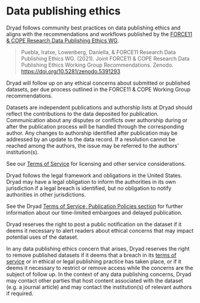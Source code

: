 <h1>Data publishing ethics</h1>

<p>
  Dryad follows community best practices on data publishing ethics and aligns
  with the recommendations and workflows published by the
  <a href="https://zenodo.org/record/5391293" target="_blank">FORCE11 & COPE Research Data Publishing Ethics WG</a>.
</p>

<blockquote>
  Puebla, Iratxe, Lowenberg, Daniella, & FORCE11 Research Data Publishing Ethics WG. (2021).
  Joint FORCE11 & COPE Research Data Publishing Ethics Working Group Recommendations.
  Zenodo. <a href="https://doi.org/10.5281/zenodo.5391293" target="_blank">https://doi.org/10.5281/zenodo.5391293</a>
</blockquote>

<p>
  Dryad will follow up on any ethical concerns about submitted or published
  datasets, per due process outlined in the FORCE11 & COPE Working Group recommendations.
</p>

<p>
  Datasets are independent publications and authorship lists at Dryad should
  reflect the contributions to the data deposited for publication. Communication about any disputes
  or conflicts over authorship during or after the publication process will be handled through the
  corresponding author. Any changes to authorship identified after publication may be addressed by
  an update to the data record. If a resolution cannot be reached among the authors, the issue may
  be referred to the authors’ institution(s).
</p>

<p>
  See our <a href="/stash/terms">Terms of Service</a> for licensing and other service considerations.
</p>

<p>
  Dryad follows the legal framework and obligations in the United States. Dryad may have a legal 
  obligation to inform the authorities in its own jurisdiction if a legal breach is identified, but no obligation to 
  notify authorities in other jurisdictions.
</p>

<p>
  See the Dryad <a href="/stash/terms#publication">Terms of Service, Publication Policies section</a> for further 
  information about our time-limited embargoes and delayed publication.
</p>

<p>
  Dryad reserves the right to post a public notification on the
  dataset if it deems it necessary to alert readers about ethical concerns that may impact potential
  uses of the dataset.
</p>

<p>
  In any data publishing ethics concern that arises, Dryad
  reserves the right to remove published datasets if it deems that a breach in its
  <a href="/stash/terms">terms of service</a> or in ethical or legal publishing practice has taken place,
  or if it deems it necessary to restrict or remove access while the concerns are the subject of follow up.
  In the context of any data publishing concerns, Dryad may contact
  other parties that host content associated with the dataset (e.g. a journal article) and may contact
  the institution(s) of relevant authors if required.
</p>
